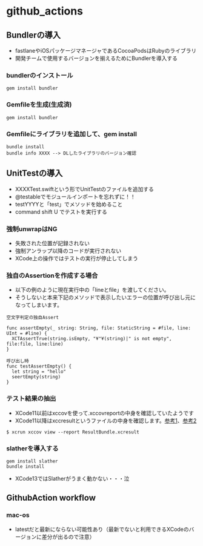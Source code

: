 # github_actions

## Bundlerの導入
- fastlaneやiOSパッケージマネージャであるCocoaPodsはRubyのライブラリ
- 開発チームで使用するバージョンを揃えるためにBundlerを導入する

### bundlerのインストール
```
gem install bundler
```

### Gemfileを生成(生成済)
```
gem install bundler
```

### Gemfileにライブラリを追加して、gem install
```
bundle install
bundle info XXXX --> DLしたライブラリのバージョン確認
```


## UnitTestの導入
- XXXXTest.swiftという形でUnitTestのファイルを追加する
- @testableでモジュールインポートを忘れずに！！
- testYYYYと「test」でメソッドを始めること
- command shift U でテストを実行する

### 強制unwrapはNG
- 失敗された位置が記録されない
- 強制アンラップ以降のコードが実行されない
- XCode上の操作ではテストの実行が停止してしまう

### 独自のAssertionを作成する場合
- 以下の例のように現在実行中の「lineとfile」を渡してください。
- そうしないと本来下記のメソッドで表示したいエラーの位置が呼び出し元になってしまいます。

```
空文字判定の独自Assert

func assertEmpty(_ string: String, file: StaticString = #file, line: UInt = #line) {
  XCTAssertTrue(string.isEmpty, "¥"¥(string)|" is not empty", file:file, line:line)
}

呼び出し時
func testAssertEmpty() {
  let string = "hello"
  seertEmpty(string)
}
```

### テスト結果の抽出
- XCode11以前はxccovを使って.xccovreportの中身を確認していたようです
- XCode11以降はxccresultというファイルの中身を確認します。[参考1](https://swet.dena.com/entry/2019/10/23/080000)、[参考2](https://engineering.mercari.com/blog/entry/20201218-61f7110851/)

```
$ xcrun xccov view --report ResultBundle.xcresult
```

### slatherを導入する

```
gem install slather
bundle install
```

- XCode13ではSlatherがうまく動かない・・・泣


## GithubAction workflow
### mac-os
- latestだと最新にならない可能性あり（最新でないと利用できるXCodeのバージョンに差分が出るので注意）
